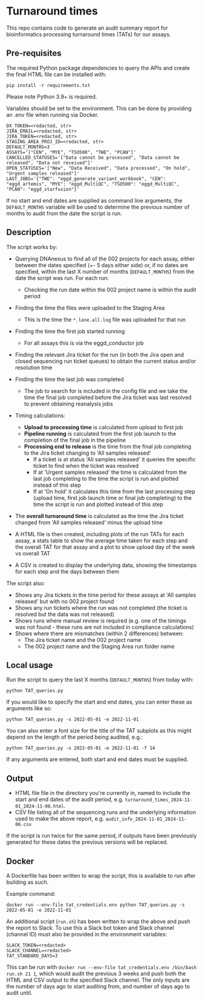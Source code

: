 # Turnaround times
This repo contains code to generate an audit summary report for bioinformatics processing turnaround times (TATs) for our assays.

## Pre-requisites
The required Python package dependencies to query the APIs and create the final HTML file can be installed with:

```
pip install -r requirements.txt
```

Please note Python 3.9+ is required.

Variables should be set to the environment. This can be done by providing an .env file when running via Docker.

```
DX_TOKEN=<redacted, str>
JIRA_EMAIL=<redacted, str>
JIRA_TOKEN=<redacted, str>
STAGING_AREA_PROJ_ID=<redacted, str>
DEFAULT_MONTHS=3
ASSAYS='["CEN", "MYE", "TSO500", "TWE", "PCAN"]'
CANCELLED_STATUSES='["Data cannot be processed", "Data cannot be released", "Data not received"]'
OPEN_STATUSES='["New", "Data Received", "Data processed", "On hold", "Urgent samples released"]'
LAST_JOBS='{"TWE": "eggd_generate_variant_workbook", "CEN": "eggd_artemis", "MYE": "eggd_MultiQC", "TSO500": "eggd_MultiQC", "PCAN": "eggd_starfusion"}'
```
If no start and end dates are supplied as command line arguments, the `DEFAULT_MONTHS` variable will be used to determine the previous number of months to audit from the date the script is run.

## Description
The script works by:
- Querying DNAnexus to find all of the 002 projects for each assay, either between the dates specified (+- 5 days either side) or, if no dates are specified, within the last X number of months (`DEFAULT_MONTHS`) from the date the script was run. For each run:
    - Checking the run date within the 002 project name is within the audit period
- Finding the time the files were uploaded to the Staging Area
    - This is the time the `*.lane.all.log` file was uploaded for that run
- Finding the time the first job started running
    - For all assays this is via the eggd_conductor job
- Finding the relevant Jira ticket for the run (in both the Jira open and closed sequencing run ticket queues) to obtain the current status and/or resolution time
- Finding the time the last job was completed
    - The job to search for is included in the config file and we take the time the final job completed before the Jira ticket was last resolved to prevent obtaining reanalysis jobs

- Timing calculations:
    - **Upload to processing time** is calculated from upload to first job
    - **Pipeline running** is calculated from the first job launch to the completion of the final job in the pipeline
    - **Processing end to release** is the time from the final job completing to the Jira ticket changing to 'All samples released'
        - If a ticket is at status 'All samples released' it queries the specific ticket to find when the ticket was resolved
        - If at 'Urgent samples released' the time is calculated from the last job completing to the time the script is run and plotted instead of this step
        - If at 'On hold' it calculates this time from the last processing step (upload time, first job launch time or final job completing) to the time the script is run and plotted instead of this step
- The **overall turnaround time** is calculated as the time the Jira ticket changed from 'All samples released' minus the upload time

- A HTML file is then created, including plots of the run TATs for each assay, a stats table to show the average time taken for each step and the overall TAT for that assay and a plot to show upload day of the week vs overall TAT
- A CSV is created to display the underlying data, showing the timestamps for each step and the days between them

The script also:
- Shows any Jira tickets in the time period for these assays at 'All samples released' but with no 002 project found
- Shows any run tickets where the run was not completed (the ticket is resolved but the data was not released)
- Shows runs where manual review is required (e.g. one of the timings was not found - these runs are not included in compliance calculations)
- Shows where there are mismatches (within 2 differences) between:
    - The Jira ticket name and the 002 project name
    - The 002 project name and the Staging Area run folder name

## Local usage
Run the script to query the last X months (`DEFAULT_MONTHS`) from today with:

```
python TAT_queries.py
```

If you would like to specify the start and end dates, you can enter these as arguments like so:

```
python TAT_queries.py -s 2022-05-01 -e 2022-11-01
```
You can also enter a font size for the title of the TAT subplots as this might depend on the length of the period being audited, e.g.:
```
python TAT_queries.py -s 2022-05-01 -e 2022-11-01 -f 14
```

If any arguments are entered, both start and end dates must be supplied.


## Output
- HTML file file in the directory you're currently in, named to include the start and end dates of the audit period, e.g. `turnaround_times_2024-11-01_2024-11-06.html`.
- CSV file listing all of the sequencing runs and the underlying information used to make the above report, e.g. `audit_info_2024-11-01_2024-11-06.csv`

If the script is run twice for the same period, if outputs have been previously generated for these dates the previous versions will be replaced.

## Docker
A Dockerfile has been written to wrap the script, this is available to run after building as such.

Example command:
```
docker run --env-file tat_credentials.env python TAT_queries.py -s 2022-05-01 -e 2022-11-01
```

An additional script (`run.sh`) has been written to wrap the above and push the report to Slack. To use this a Slack bot token and Slack channel (channel ID) must also be provided in the environment variables:
```
SLACK_TOKEN=<redacted>
SLACK_CHANNEL=<redacted>
TAT_STANDARD_DAYS=3
```

This can be run with `docker run --env-file tat_credentials.env /bin/bash run.sh 21 1`, which would audit the previous 3 weeks and push both the HTML and CSV output to the specified Slack channel. The only inputs are the number of days ago to start auditing from, and number of days ago to audit until.